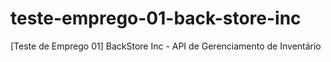 # teste-emprego-01-back-store-inc
[Teste de Emprego 01] BackStore Inc - API de Gerenciamento de Inventário
